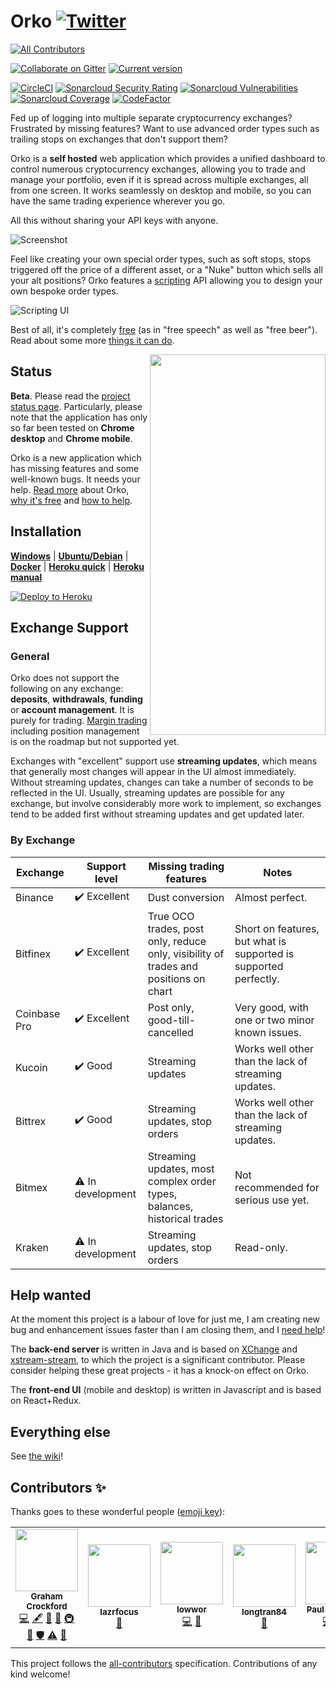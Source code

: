 # Orko [![Twitter](http://i.imgur.com/wWzX9uB.png)](https://twitter.com/gruelbox)
<!-- ALL-CONTRIBUTORS-BADGE:START - Do not remove or modify this section -->
[![All Contributors](https://img.shields.io/badge/all_contributors-5-orange.svg?style=flat-square)](#contributors-)
<!-- ALL-CONTRIBUTORS-BADGE:END -->
[![Collaborate on Gitter](https://badges.gitter.im/Join%20Chat.svg)](https://gitter.im/gruelbox/community)
[![Current version](https://img.shields.io/github/release/gruelbox/orko.svg)](https://github.com/gruelbox/orko/releases/latest)

[![CircleCI](https://circleci.com/gh/gruelbox/orko/tree/master.svg?style=svg&circle-token=3e040c3e064daf7408b29df31c61af9c73ea862a)](https://circleci.com/gh/gruelbox/orko/tree/master)
[![Sonarcloud Security Rating](https://sonarcloud.io/api/project_badges/measure?project=com.gruelbox%3Aorko-parent&metric=security_rating)](https://sonarcloud.io/dashboard?id=com.gruelbox%3Aorko-parent)
[![Sonarcloud Vulnerabilities](https://sonarcloud.io/api/project_badges/measure?project=com.gruelbox%3Aorko-parent&metric=vulnerabilities)](https://sonarcloud.io/dashboard?id=com.gruelbox%3Aorko-parent)
[![Sonarcloud Coverage](https://sonarcloud.io/api/project_badges/measure?project=com.gruelbox%3Aorko-parent&metric=coverage)](https://sonarcloud.io/dashboard?id=com.gruelbox%3Aorko-parent)
[![CodeFactor](https://www.codefactor.io/repository/github/gruelbox/orko/badge)](https://www.codefactor.io/repository/github/gruelbox/orko)

Fed up of logging into multiple separate cryptocurrency exchanges? Frustrated by missing features? Want to use advanced order types such as trailing stops on exchanges that don't support them?

Orko is a **self hosted** web application which provides a unified dashboard to control numerous cryptocurrency exchanges, allowing you to trade and manage your portfolio, even if it is spread across multiple exchanges, all from one screen. It works seamlessly on desktop and mobile, so you can have the same trading experience wherever you go.

All this without sharing your API keys with anyone.

![Screenshot](https://github.com/gruelbox/orko/blob/master/.github/app1.PNG?raw=true)

Feel like creating your own special order types, such as soft stops, stops triggered off the price of a different asset, or a "Nuke" button which sells all your alt positions? Orko features a [scripting](https://github.com/gruelbox/orko/wiki/Scripting) API allowing you to design your own bespoke order types.

![Scripting UI](https://github.com/gruelbox/orko/blob/master/.github/scripting1.PNG?raw=true)

Best of all, it's completely [free](https://www.fsf.org/about/what-is-free-software) (as in "free speech" as well as "free beer"). Read about some more [things it can do](https://github.com/gruelbox/orko/wiki/Example-Use-Cases).

<img align="right" src="https://github.com/gruelbox/orko/blob/master/.github/mobile1.png?raw=true" width="281" height="609"/>

## Status

**Beta**. Please read the [project status page](https://github.com/gruelbox/orko/wiki/Project-status). Particularly, please note that the application has only so far been tested on **Chrome desktop** and **Chrome mobile**.

Orko is a new application which has missing features and some well-known bugs. It needs your help. [Read more](https://github.com/gruelbox/orko/wiki/Why-Orko) about Orko, [why it's free](https://github.com/gruelbox/orko/wiki/Supporting_The_Project) and [how to help](https://github.com/gruelbox/orko/wiki/Project-status).

## Installation

[**Windows**](https://github.com/gruelbox/orko/wiki/Local-installation#on-windows) | [**Ubuntu/Debian**](https://github.com/gruelbox/orko/wiki/Local-installation#on-ubuntudebian) | [**Docker**](https://github.com/gruelbox/orko/wiki/Installing-using-Docker) | [**Heroku quick**](https://github.com/gruelbox/orko/wiki/One-click-installation-on-Heroku) | [**Heroku manual**](https://github.com/gruelbox/orko/wiki/Manual-installation-on-Heroku)

[![Deploy to Heroku](https://www.herokucdn.com/deploy/button.svg)](https://heroku.com/deploy?template=https://github.com/gruelbox/orko/tree/stable)

## Exchange Support

### General

Orko does not support the following on any exchange: **deposits**, **withdrawals**, **funding** or **account management**. It is purely for trading. [Margin trading](https://github.com/gruelbox/orko/issues/83) including position management is on the roadmap but not supported yet.

Exchanges with "excellent" support use **streaming updates**, which means that generally most changes will appear in the UI almost immediately. Without streaming updates, changes can take a number of seconds to be reflected in the UI. Usually, streaming updates are possible for any exchange, but involve considerably more work to implement, so exchanges tend to be added first without streaming updates and get updated later.

### By Exchange

| Exchange     | Support level     | Missing trading features                                                             | Notes                                                            |
| ------------ | ----------------- | ------------------------------------------------------------------------------------ | ---------------------------------------------------------------- |
| Binance      | ✔️ Excellent      | Dust conversion                                                                      | Almost perfect.                                                  |
| Bitfinex     | ✔️ Excellent      | True OCO trades, post only, reduce only, visibility of trades and positions on chart | Short on features, but what is supported is supported perfectly. |
| Coinbase Pro | ✔️ Excellent      | Post only, good-till-cancelled                                                       | Very good, with one or two minor known issues.                   |
| Kucoin       | ✔️ Good           | Streaming updates                                                                    | Works well other than the lack of streaming updates.             |
| Bittrex      | ✔️ Good           | Streaming updates, stop orders                                                       | Works well other than the lack of streaming updates.             |
| Bitmex       | ⚠️ In development | Streaming updates, most complex order types, balances, historical trades             | Not recommended for serious use yet.                             |
| Kraken       | ⚠️ In development | Streaming updates, stop orders                                                       | Read-only.                                                       |

## Help wanted

At the moment this project is a labour of love for just me, I am creating new bug and enhancement issues faster than I am closing them, and I [need help](https://github.com/gruelbox/orko/issues/111)!

The **back-end server** is written in Java and is based on [XChange](https://github.com/knowm/XChange) and [xstream-stream](https://github.com/bitrich-info/xchange-stream), to which the project is a significant contributor. Please consider helping these great projects - it has a knock-on effect on Orko.

The **front-end UI** (mobile and desktop) is written in Javascript and is based on React+Redux.

## Everything else

See [the wiki](https://github.com/gruelbox/orko/wiki)!

## Contributors ✨

Thanks goes to these wonderful people ([emoji key](https://allcontributors.org/docs/en/emoji-key)):

<!-- ALL-CONTRIBUTORS-LIST:START - Do not remove or modify this section -->
<!-- prettier-ignore-start -->
<!-- markdownlint-disable -->
<table>
  <tr>
    <td align="center"><a href="https://github.com/badgerwithagun"><img src="https://avatars0.githubusercontent.com/u/6483013?v=4" width="100px;" alt=""/><br /><sub><b>Graham Crockford</b></sub></a><br /><a href="https://github.com/gruelbox/orko/commits?author=badgerwithagun" title="Code">💻</a> <a href="#content-badgerwithagun" title="Content">🖋</a> <a href="https://github.com/gruelbox/orko/commits?author=badgerwithagun" title="Documentation">📖</a> <a href="#design-badgerwithagun" title="Design">🎨</a> <a href="#infra-badgerwithagun" title="Infrastructure (Hosting, Build-Tools, etc)">🚇</a> <a href="#maintenance-badgerwithagun" title="Maintenance">🚧</a> <a href="#security-badgerwithagun" title="Security">🛡️</a> <a href="https://github.com/gruelbox/orko/commits?author=badgerwithagun" title="Tests">⚠️</a> <a href="#userTesting-badgerwithagun" title="User Testing">📓</a></td>
    <td align="center"><a href="https://github.com/lazrfocus"><img src="https://avatars3.githubusercontent.com/u/52254582?v=4" width="100px;" alt=""/><br /><sub><b>lazrfocus</b></sub></a><br /><a href="#ideas-lazrfocus" title="Ideas, Planning, & Feedback">🤔</a></td>
    <td align="center"><a href="https://www.lowwor.com/"><img src="https://avatars3.githubusercontent.com/u/5444033?v=4" width="100px;" alt=""/><br /><sub><b>lowwor</b></sub></a><br /><a href="https://github.com/gruelbox/orko/commits?author=lowwor" title="Code">💻</a> <a href="#userTesting-lowwor" title="User Testing">📓</a></td>
    <td align="center"><a href="https://github.com/longtran84"><img src="https://avatars3.githubusercontent.com/u/33080326?v=4" width="100px;" alt=""/><br /><sub><b>longtran84</b></sub></a><br /><a href="https://github.com/gruelbox/orko/issues?q=author%3Alongtran84" title="Bug reports">🐛</a></td>
    <td align="center"><a href="https://github.com/AwooOOoo"><img src="https://avatars2.githubusercontent.com/u/17175274?v=4" width="100px;" alt=""/><br /><sub><b>Paul Matthews</b></sub></a><br /><a href="https://github.com/gruelbox/orko/commits?author=AwooOOoo" title="Code">💻</a> <a href="https://github.com/gruelbox/orko/issues?q=author%3AAwooOOoo" title="Bug reports">🐛</a> <a href="#ideas-AwooOOoo" title="Ideas, Planning, & Feedback">🤔</a></td>
  </tr>
</table>

<!-- markdownlint-enable -->
<!-- prettier-ignore-end -->
<!-- ALL-CONTRIBUTORS-LIST:END -->

This project follows the [all-contributors](https://github.com/all-contributors/all-contributors) specification. Contributions of any kind welcome!
